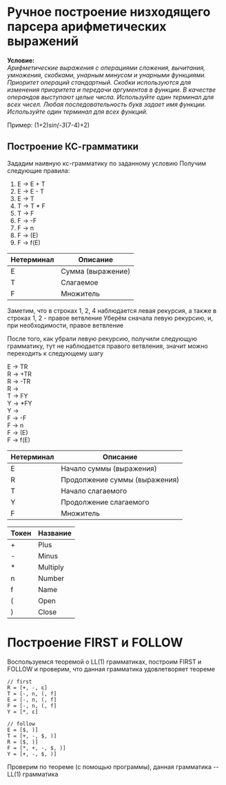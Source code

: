 # Ручное построение низходящего парсера арифметических выражений

**Условие:**\
*Арифметические выражения с операциями сложения, вычитания,
умножения, скобками, унарным минусом и унарными функциями. Приоритет операций стандартный. Скобки используются для изменения приоритета и передачи аргументов в функции.
В качестве операндов выступают целые числа. Используйте один терминал для всех чисел. Любая последовательность букв задает имя функции. Используйте один терминал для всех функций.*

Пример: (1+2)*sin(-3*(7-4)+2)

## Построение КС-грамматики

Зададим наивную кс-грамматику по заданному условию
Получим следующие правила:

1. E -> E + T
2. E -> E - T
3. E -> T
4. T -> T * F
5. T -> F
6. F -> -F
7. F -> n
8. F -> (E)
9. F -> f(E)

| Нетерминал | Описание          |
|------------|-------------------|
| E          | Сумма (выражение) |
| T          | Слагаемое         |
| F          | Множитель         |

Заметим, что в строках 1, 2, 4 наблюдается левая рекурсия, а также в строках 1, 2 - правое ветвление
Уберём сначала левую рекурсию, и, при необходимости, правое ветвление

После того, как убрали левую рекурсию, получили следующую грамматику, тут не наблюдается правого ветвления,
значит можно переходить к следующему шагу

E -> TR\
R -> +TR\
R -> -TR\
R ->\
T -> FY\
Y -> *FY\
Y ->\
F -> -F\
F -> n\
F -> (E)\
F -> f(E)

| Нетерминал | Описание                      |
|------------|-------------------------------|
| E          | Начало суммы (выражения)      |
| R          | Продолжение суммы (выражения) |
| T          | Начало слагаемого             |
| Y          | Продолжение слагаемого        |
| F          | Множитель                     |


| Токен | Название |
|-------|----------|
| +     | Plus     |
| -     | Minus    |
| *     | Multiply |
| n     | Number   |
| f     | Name     |
| (     | Open     |
| )     | Close    |

# Построение FIRST и FOLLOW

Воспользуемся теоремой о LL(1) грамматиках,
построим FIRST и FOLLOW и проверим, что
данная грамматика удовлетворяет теореме

```
// first
R = [+, -, ε]
T = [-, n, (, f]
E = [-, n, (, f]
F = [-, n, (, f]
Y = [*, ε]

// follow
E = [$, )]
T = [+, -, $, )]
R = [$, )]
F = [*, +, -, $, )]
Y = [+, -, $, )]
```

Проверим по теореме (с помощью программы),
данная грамматика -- LL(1) грамматика